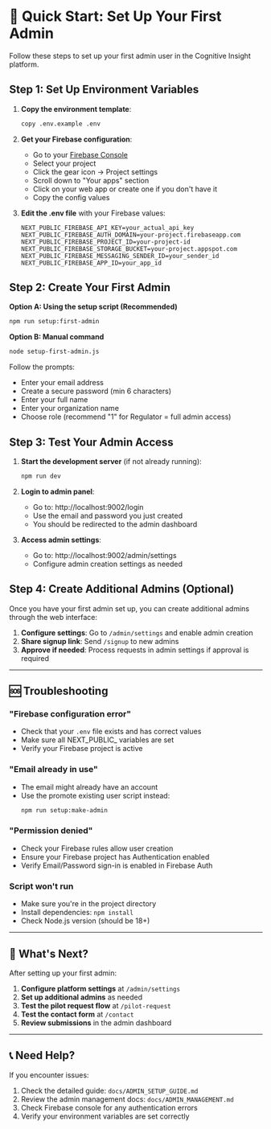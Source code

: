 # 🚀 Quick Start: Set Up Your First Admin

Follow these steps to set up your first admin user in the Cognitive Insight platform.

## Step 1: Set Up Environment Variables

1. **Copy the environment template**:
   ```bash
   copy .env.example .env
   ```

2. **Get your Firebase configuration**:
   - Go to your [Firebase Console](https://console.firebase.google.com/)
   - Select your project
   - Click the gear icon → Project settings
   - Scroll down to "Your apps" section
   - Click on your web app or create one if you don't have it
   - Copy the config values

3. **Edit the .env file** with your Firebase values:
   ```
   NEXT_PUBLIC_FIREBASE_API_KEY=your_actual_api_key
   NEXT_PUBLIC_FIREBASE_AUTH_DOMAIN=your-project.firebaseapp.com
   NEXT_PUBLIC_FIREBASE_PROJECT_ID=your-project-id
   NEXT_PUBLIC_FIREBASE_STORAGE_BUCKET=your-project.appspot.com
   NEXT_PUBLIC_FIREBASE_MESSAGING_SENDER_ID=your_sender_id
   NEXT_PUBLIC_FIREBASE_APP_ID=your_app_id
   ```

## Step 2: Create Your First Admin

**Option A: Using the setup script (Recommended)**
```bash
npm run setup:first-admin
```

**Option B: Manual command**
```bash
node setup-first-admin.js
```

Follow the prompts:
- Enter your email address
- Create a secure password (min 6 characters)
- Enter your full name
- Enter your organization name
- Choose role (recommend "1" for Regulator = full admin access)

## Step 3: Test Your Admin Access

1. **Start the development server** (if not already running):
   ```bash
   npm run dev
   ```

2. **Login to admin panel**:
   - Go to: http://localhost:9002/login
   - Use the email and password you just created
   - You should be redirected to the admin dashboard

3. **Access admin settings**:
   - Go to: http://localhost:9002/admin/settings
   - Configure admin creation settings as needed

## Step 4: Create Additional Admins (Optional)

Once you have your first admin set up, you can create additional admins through the web interface:

1. **Configure settings**: Go to `/admin/settings` and enable admin creation
2. **Share signup link**: Send `/signup` to new admins
3. **Approve if needed**: Process requests in admin settings if approval is required

---

## 🆘 Troubleshooting

### "Firebase configuration error"
- Check that your `.env` file exists and has correct values
- Make sure all NEXT_PUBLIC_ variables are set
- Verify your Firebase project is active

### "Email already in use"
- The email might already have an account
- Use the promote existing user script instead:
  ```bash
  npm run setup:make-admin
  ```

### "Permission denied"
- Check your Firebase rules allow user creation
- Ensure your Firebase project has Authentication enabled
- Verify Email/Password sign-in is enabled in Firebase Auth

### Script won't run
- Make sure you're in the project directory
- Install dependencies: `npm install`
- Check Node.js version (should be 18+)

---

## 🎯 What's Next?

After setting up your first admin:

1. **Configure platform settings** at `/admin/settings`
2. **Set up additional admins** as needed
3. **Test the pilot request flow** at `/pilot-request`
4. **Test the contact form** at `/contact`
5. **Review submissions** in the admin dashboard

---

## 📞 Need Help?

If you encounter issues:
1. Check the detailed guide: `docs/ADMIN_SETUP_GUIDE.md`
2. Review the admin management docs: `docs/ADMIN_MANAGEMENT.md`
3. Check Firebase console for any authentication errors
4. Verify your environment variables are set correctly
